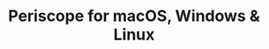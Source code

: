 ---
name: Periscope
url: 'https://www.periscope.tv'
category: Social Networking
title: 'Periscope for macOS, Windows & Linux'
key: periscope

---